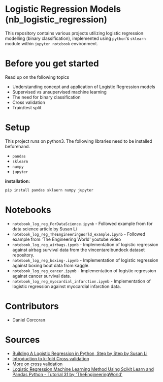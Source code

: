 # Logistic Regression Models (nb_logistic_regression)
This repository contains various projects utilizing logistic regression modelling (binary classification), implemented using `python`'s `sklearn` module within `jupyter notebook` environment.

# Before you get started
Read up on the following topics
- Understanding concept and application of Logistic Regression models
- Supervised vs unsupervised machine learning
- The need for binary classification
- Cross validation
- Train/test split

# Setup
This project runs on python3. The following libraries need to be installed beforehand.
- `pandas`
- `sklearn`
- `numpy`
- `jupyter`

**installation:**
```sh
pip install pandas sklaern numpy jupyter
```

# Notebooks
- `notebook_log_reg_ForDataScience.ipynb` - Followed example from for data science article by Susan Li
- `notebook_log_reg_TheEngineeringWorld_example.ipynb` - Followed example from 'The Engineering World' youtube video
- `notebook_log_reg_airbags.ipynb` - Implementation of logistic regression against airbag survival data from the vincentarelbundock dataset repository.
- `notebook_log_reg_boxing-.ipynb` - Implementation of logistic regression against boxing bout data from kaggle.
- `notebook_log_reg_cancer.ipynb` - Implementation of logistic regression against cancer survival data.
- `notebook_log_reg_myocardial_infarction.ipynb` - Implementation of logistic regression against myocardial infarction data.

# Contributors 
- Daniel Corcoran

# Sources
- [Building A Logistic Regression in Python, Step by Step by Susan Li](https://towardsdatascience.com/building-a-logistic-regression-in-python-step-by-step-becd4d56c9c8)
- [Introduction to k-fold Cross validation](https://machinelearningmastery.com/k-fold-cross-validation/)
- [More on cross validation](https://en.wikipedia.org/wiki/Cross-validation_(statistics))
- [Logistic Regression Machine Learning Method Using Scikit Learn and Pandas Python - Tutorial 31 by 'TheEngineeringWorld'](https://www.youtube.com/watch?v=1nWFHa6K23w)
